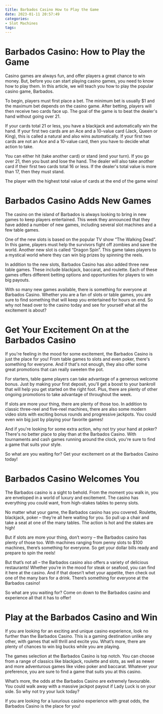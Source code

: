 ```yaml
---
title: Barbados Casino How to Play the Game
date: 2023-01-11 20:57:49
categories:
- Slot Machines
tags:
---
```



#  Barbados Casino: How to Play the Game

Casino games are always fun, and offer players a great chance to win money. But, before you can start playing casino games, you need to know how to play them. In this article, we will teach you how to play the popular casino game, Barbados.

To begin, players must first place a bet. The minimum bet is usually $1 and the maximum bet depends on the casino game. After betting, players will then receive two cards face up. The goal of the game is to beat the dealer's hand without going over 21.

If your cards total 21 or less, you have a blackjack and automatically win the hand. If your first two cards are an Ace and a 10-value card (Jack, Queen or King), this is called a natural and also wins automatically. If your first two cards are not an Ace and a 10-value card, then you have to decide what action to take.

You can either hit (take another card) or stand (end your turn). If you go over 21, then you bust and lose the hand. The dealer will also take another card if their first two cards total 16 or less. If the dealer's total value is more than 17, then they must stand.

The player with the highest total value of cards at the end of the game wins!

#  Barbados Casino Adds New Games

The casino on the island of Barbados is always looking to bring in new games to keep players entertained. This week they announced that they have added a number of new games, including several slot machines and a few table games.

One of the new slots is based on the popular TV show “The Walking Dead”. In this game, players must help the survivors fight off zombies and save the world. Another new slot is called “Dragon Spin”. This game takes players to a mystical world where they can win big prizes by spinning the reels.

In addition to the new slots, Barbados Casino has also added three new table games. These include blackjack, baccarat, and roulette. Each of these games offers different betting options and opportunities for players to win big payouts.

With so many new games available, there is something for everyone at Barbados Casino. Whether you are a fan of slots or table games, you are sure to find something that will keep you entertained for hours on end. So why not head over to the casino today and see for yourself what all the excitement is about?

#  Get Your Excitement On at the Barbados Casino

If you're feeling in the mood for some excitement, the Barbados Casino is just the place for you! From table games to slots and even poker, there's something for everyone. And if that's not enough, they also offer some great promotions that can really sweeten the pot.

For starters, table game players can take advantage of a generous welcome bonus. Just by making your first deposit, you'll get a boost to your bankroll that will help you get started on the right foot. Plus, there are plenty of other ongoing promotions to take advantage of throughout the week.

If slots are more your thing, there are plenty of those too. In addition to classic three-reel and five-reel machines, there are also some modern video slots with exciting bonus rounds and progressive jackpots. You could even win big just by playing your favorite games!

And if you're looking for some extra action, why not try your hand at poker? There's no better place to play than at the Barbados Casino. With tournaments and cash games running around the clock, you're sure to find a game that suits your style.

So what are you waiting for? Get your excitement on at the Barbados Casino today!

#  Barbados Casino Welcomes You

The Barbados casino is a sight to behold. From the moment you walk in, you are enveloped in a world of luxury and excitement. The casino has everything you could want, from high-stakes tables to penny slots.

No matter what your game, the Barbados casino has you covered. Roulette, blackjack, poker – they’re all here waiting for you. So pull up a chair and take a seat at one of the many tables. The action is hot and the stakes are high!

But if slots are more your thing, don’t worry – the Barbados casino has plenty of those too. With machines ranging from penny slots to $100 machines, there’s something for everyone. So get your dollar bills ready and prepare to spin the reels!

But that’s not all – the Barbados casino also offers a variety of delicious restaurants! Whether you’re in the mood for steak or seafood, you can find it here at the casino. And if that doesn’t whet your appetite, then check out one of the many bars for a drink. There’s something for everyone at the Barbados casino!

So what are you waiting for? Come on down to the Barbados casino and experience all that it has to offer!

#  Play at the Barbados Casino and Win

If you are looking for an exciting and unique casino experience, look no further than the Barbados Casino. This is a gaming destination unlike any other, with games that will thrill and excite you. What’s more, there are plenty of chances to win big bucks while you are playing.

The games selection at the Barbados Casino is top notch. You can choose from a range of classics like blackjack, roulette and slots, as well as newer and more adventurous games like video poker and baccarat. Whatever your preference, you are sure to find a game that suits you at this casino.

What’s more, the odds at the Barbados Casino are extremely favourable. You could walk away with a massive jackpot payout if Lady Luck is on your side. So why not try your luck today?

If you are looking for a luxurious casino experience with great odds, the Barbados Casino is the place for you!
